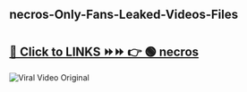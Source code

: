 
 ## necros-Only-Fans-Leaked-Videos-Files

# <h2><a href="https://mediaupload.pro?necros">🔗 Click to LINKS ⏩⏩ 👉 🟢 necros </a></h2>

<a href="https://mediaupload.pro?necros" rel="nofollow" data-target="animated-image.originalLink"><img src="https://i.ibb.co.com/xMMVF88/686577567.gif" alt="Viral Video Original" style="max-width: 100%; display: inline-block;" data-target="animated-image.originalImage"></a>